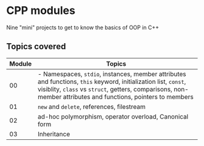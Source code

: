 # CPP modules

Nine "mini" projects to get to know the basics of OOP in C++

## Topics covered
| Module | Topics |
| ------ | ------ |
| 00 | - Namespaces, `stdio`, instances, member attributes and functions, `this` keyword, initialization list, `const`, visiblity, `class` vs `struct`, getters, comparisons, non-member attributes and functions, pointers to members |
| 01 | `new` and `delete`, references, filestream |
| 02 | ad-hoc polymorphism, operator overload, Canonical form |
| 03 | Inheritance |

